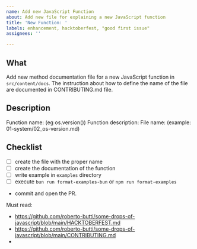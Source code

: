 ```yaml
---
name: Add new JavaScript Function
about: Add new file for explaining a new JavaScript function
title: 'New Function: '
labels: enhancement, hacktoberfest, "good first issue"
assignees: ''

---
```


## What
Add new method documentation file for a new JavaScript function in `src/content/docs`.
The instruction about how to define the name of the file are documented in CONTRIBUTING.md file.


## Description
Function name: (eg os.version())
Function description:
File name: (example: 01-system/02_os-version.md)

## Checklist
- [ ] create the file with the proper name
- [ ] create the documentation of the function
- [ ] write example in `examples` directory
- [ ] execute `bun run format-examples-bun` or `npm run format-examples`
- commit and open the PR.

Must read:

- https://github.com/roberto-butti/some-drops-of-javascript/blob/main/HACKTOBERFEST.md
- https://github.com/roberto-butti/some-drops-of-javascript/blob/main/CONTRIBUTING.md
-
